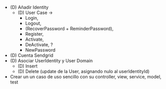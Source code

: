 * (D) Añadir Identity
  * (D) User Case -> 
      * Login, 
      * Logout, 
      * (RecoverPassword + ReminderPassword),
      * Register,
      * Activate,
      * DeActivate, ? 
      * NewPassword
* (D) Cuenta Sendgrid
* (D) Asociar UserIdentity y User Domain
  * (D) Insert
  * (D) Delete (update de la User, asignando nulo al userIdentityId)
* Crear un un caso de uso sencillo con su controller, view, service, model, test

